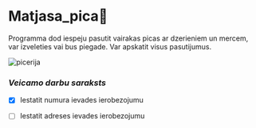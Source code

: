 # Matjasa_pica:pizza:

Programma dod iespeju pasutit vairakas picas ar dzerieniem un mercem, var izveleties vai bus piegade. Var apskatit visus pasutijumus.

![picerija](https://user-images.githubusercontent.com/130376318/231410925-71f7d5c9-9088-4656-bcf0-208160d7c438.png)

### *Veicamo darbu saraksts*
- [x] Iestatit numura ievades ierobezojumu
- [ ] Iestatit adreses ievades ierobezojumu

